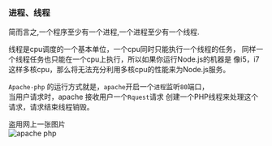 ### 进程、线程

简而言之,一个程序至少有一个进程,一个进程至少有一个线程. 

线程是cpu调度的一个基本单位，一个cpu同时只能执行一个线程的任务，
同样一个线程任务也只能在一个cpu上执行，所以如果你运行Node.js的机器是
像i5，i7这样多核cpu，那么将无法充分利用多核cpu的性能来为Node.js服务。

 `Apache-php` 的运行方式就是，`apache`开启一个`进程`监听`80`端口，  
当用户请求时，apache 接收用户一个`Rquest`请求 创建一个PHP线程来处理这个请求，请求结束线程销毁。

盗用网上一张图片  
![apache php](http://farm4.staticflickr.com/3738/10973346514_f6f21452e7_o.png)